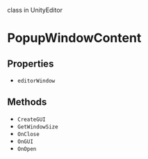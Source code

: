 class in UnityEditor
# PopupWindowContent

## Properties
- `editorWindow`
## Methods
- `CreateGUI`
- `GetWindowSize`
- `OnClose`
- `OnGUI`
- `OnOpen`
